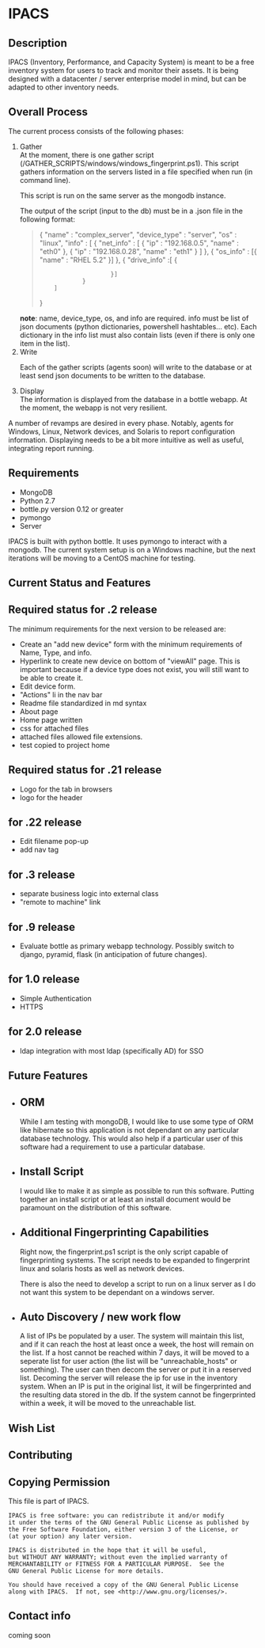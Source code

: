 IPACS
=====


Description
-----------

IPACS (Inventory, Performance, and Capacity System) is meant to be a free inventory system for users to track and monitor
their assets. It is being designed with a datacenter / server enterprise model in mind, but can be adapted to other
inventory needs.


Overall Process
---------------

The current process consists of the following phases:

<ol>
<li>Gather</li>
At the moment, there is one gather script (/GATHER_SCRIPTS/windows/windows_fingerprint.ps1). This script gathers information
on the servers listed in a file specified when run (in command line).

This script is run on the same server as the mongodb instance.

The output of the script (input to the db) must be in a .json file in the following format:
<blockquote>
{
        "name" : "complex_server",
        "device_type" : "server",
        "os" : "linux",
        "info" : [
                {
                        "net_info" : [
                                {
                                        "ip" : "192.168.0.5",
                                        "name" : "eth0"
                                },
                                {
                                        "ip" : "192.168.0.28",
                                        "name" : "eth1"
                                }
                        ]
                },
                {
                        "os_info" : [{
                                "name" : "RHEL 5.2"
                        }]
                },
                {
                        "drive_info" :[ {

                        }]
                }
        ]
}
</blockquote>
<span>
<strong>note</strong>: name, device_type, os, and info are required. info must be
list of json documents (python dictionaries, powershell hashtables... etc). Each
dictionary in the info list must also contain lists (even if there is only one item in the list). 
</span>

<li>Write</li>

Each of the gather scripts (agents soon) will write to the database or at least send json documents to be written to the
database.

<li>Display</li>
The information is displayed from the database in a bottle webapp. At the moment, the webapp is not very resilient.
</ol>

A number of revamps are desired in every phase. Notably, agents for Windows, Linux, Network devices, and Solaris to report configuration
information. Displaying needs to be a bit more intuitive as well as useful, integrating report running.


<h2>Requirements</h2>

<ul>
<li>MongoDB</li>
<li>Python 2.7</li>
<li>bottle.py version 0.12 or greater</li>
<li>pymongo</li>
<li>Server</li>
</ul>

IPACS is built with python bottle. It uses pymongo to interact with a mongodb. The current system setup is on a Windows
machine, but the next iterations will be moving to a CentOS machine for testing.




<h2>Current Status and Features</h2>


<h2>Required status for .2 release</h2>

The minimum requirements for the next version to be released are:

-   Create an "add new device" form with the minimum requirements of Name, Type, and info.
-   Hyperlink to create new device on bottom of "viewAll" page. This is important because if a device type does not exist, you will still want to be able to create it.
-   Edit device form.
-   "Actions" li in the nav bar
-   Readme file standardized in md syntax
-   About page
-   Home page written
-   css for attached files
-   attached files allowed file extensions.
-   test copied to project home

Required status for .21 release
------------------------------

-   Logo for the tab in browsers
-   logo for the header


for .22 release
---------------

-   Edit filename pop-up
-   add nav tag

for .3 release
--------------

-   separate business logic into external class
-   "remote to machine" link

for .9 release
--------------

-   Evaluate bottle as primary webapp technology. Possibly switch to django, pyramid, flask (in anticipation
	of future changes).

for 1.0 release
---------------

-   Simple Authentication
-   HTTPS


for 2.0 release
---------------

-   ldap integration with most ldap (specifically AD) for SSO

Future Features
---------------

-   ORM
    ---
	
	While I am testing with mongoDB, I would like to use some type of ORM like hibernate so this application is not
	dependant on any particular database technology. This would also help if a particular user of this software had 
	a requirement to use a particular database.
	
-   Install Script
    --------------	
	I would like to make it as simple as possible to run this software. Putting together an install script or at least
	an install document would be paramount on the distribution of this software.
	
-   Additional Fingerprinting Capabilities
    --------------------------------------

	Right now, the fingerprint.ps1 script is the only script capable of fingerprinting systems. The script needs to be expanded
	to fingerprint linux and solaris hosts as well as network devices.
	
	There is also the need to develop a script to run on a linux server as I do not want this system to be dependant on a windows server.

-   Auto Discovery / new work flow
    ------------------------------

    A list of IPs be populated by a user. The system will maintain this list, and if it can reach the host at least once a week,
    the host will remain on the list. If a host cannot be reached within 7 days, it will be moved to a seperate list for user
    action (the list will be "unreachable_hosts" or something). The user can then decom the server or put it in a reserved list.
    Decoming the server will release the ip for use in the inventory system. When an IP is put in the original list, it will be
    fingerprinted and the resulting data stored in the db. If the system cannot be fingerprinted within a week, it will be moved
    to the unreachable list.

<h2>Wish List</h2>

<h2>Contributing</h2>

<h2>Copying Permission</h2>

 This file is part of IPACS.

    IPACS is free software: you can redistribute it and/or modify
    it under the terms of the GNU General Public License as published by
    the Free Software Foundation, either version 3 of the License, or
    (at your option) any later version.

    IPACS is distributed in the hope that it will be useful,
    but WITHOUT ANY WARRANTY; without even the implied warranty of
    MERCHANTABILITY or FITNESS FOR A PARTICULAR PURPOSE.  See the
    GNU General Public License for more details.

    You should have received a copy of the GNU General Public License
    along with IPACS.  If not, see <http://www.gnu.org/licenses/>.




<h2>Contact info</h2>

coming soon
</ol>
